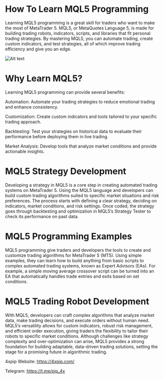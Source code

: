 # How To Learn MQL5 Programming

Learning MQL5 programming is a great skill for traders who want to make the most of MetaTrader 5. MQL5, or MetaQuotes Language 5, is made for building trading robots, indicators, scripts, and libraries that fit personal trading strategies. By mastering MQL5, you can automate trading, create custom indicators, and test strategies, all of which improve trading efficiency and give you an edge. 

![Alt text](https://4xpip.com/wp-content/uploads/2024/05/Forex-Trading-Platform-Programming-MQL5.webp)

# Why Learn MQL5? 

Learning MQL5 programming can provide several benefits: 

Automation: Automate your trading strategies to reduce emotional trading and enhance consistency. 

Customization: Create custom indicators and tools tailored to your specific trading approach. 

Backtesting: Test your strategies on historical data to evaluate their performance before deploying them in live trading. 

Market Analysis: Develop tools that analyze market conditions and provide actionable insights. 

# MQL5 Strategy Development 

Developing a strategy in MQL5 is a core step in creating automated trading systems on MetaTrader 5. Using the MQL5 language and developers can build custom trading algorithms suited to specific market situations and risk preferences. The process starts with defining a clear strategy, deciding on indicators, market conditions, and risk settings. Once coded, the strategy goes through backtesting and optimization in MQL5’s Strategy Tester to check its performance on past data. 

# MQL5 Programming Examples 

MQL5 programming give traders and developers the tools to create and customize trading algorithms for MetaTrader 5 (MT5). Using simple examples, they can learn how to build anything from basic scripts to complex automated trading systems, known as Expert Advisors (EAs). For example, a simple moving average crossover script can be turned into an EA that automatically handles trade entries and exits based on set conditions. 

# MQL5 Trading Robot Development 

With MQL5, developers can craft complex algorithms that analyze market data, make trading decisions, and execute orders without human need. MQL5’s versatility allows for custom indicators, robust risk management, and efficient order execution, giving traders the flexibility to tailor their robots to specific market conditions. Although challenges like strategy complexity and over-optimization can arise, MQL5 provides a strong foundation for building adaptable, data-driven trading solutions, setting the stage for a promising future in algorithmic trading. 

4xpip Website: https://4xpip.com/

Telegram: https://t.me/pip_4x
 
